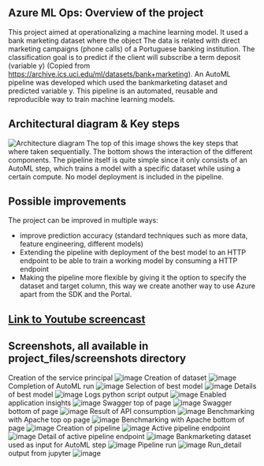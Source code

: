 ## Azure ML Ops: Overview of the project
This project aimed at operationalizing a machine learning model. It used a bank marketing dataset where the object The data is related with direct marketing campaigns (phone calls) of a Portuguese banking institution. The classification goal is to predict if the client will subscribe a term deposit (variable y) (Copied from https://archive.ics.uci.edu/ml/datasets/bank+marketing). An AutoML pipeline was developed which used the bankmarketing dataset and predicted variable y. This pipeline is an automated, reusable and reproducible way to train machine learning models. 


## Architectural diagram & Key steps
![Architecture diagram](project_files/screenshots/00_architecture_diagram.PNG)
The top of this image shows the key steps that where taken sequentially. The bottom shows the interaction of the different components. The pipeline itself is quite simple since it only consists of an AutoML step, which trains a model with a specific dataset while using a certain compute. No model deployment is included in the pipeline.

## Possible improvements
The project can be improved in multiple ways:
- improve prediction accuracy (standard techniques such as more data, feature engineering, different models)
- Extending the pipeline with deployment of the best model to an HTTP endpoint to be able to train a working model by consuming a HTTP endpoint
- Making the pipeline more flexible by giving it the option to specify the dataset and target column, this way we create another way to use Azure apart from the SDK and the Portal.

## [Link to Youtube screencast](https://youtu.be/_OzylQjI5Zw)

## Screenshots, all available in project_files/screenshots directory
Creation of the service principal
![image](project_files/screenshots/01_service_principal_created.PNG)
Creation of dataset
![image](project_files/screenshots/02_dataset_created.PNG)
Completion of AutoML run
![image](project_files/screenshots/03_automl_run_completed.PNG)
Selection of best model
![image](project_files/screenshots/05_best_model.PNG)
Details of best model
![image](project_files/screenshots/06_best_model_details.PNG)
Logs python script output
![image](project_files/screenshots/07_output_logs_py.PNG)
Enabled application insights
![image](project_files/screenshots/08_application_insights_enabled.PNG)
Swagger top of page
![image](project_files/screenshots/09_swagger1.PNG)
Swagger bottom of page
![image](project_files/screenshots/09_swagger2.PNG)
Result of API consumption
![image](project_files/screenshots/11_consume_api_result.PNG)
Benchmarking with Apache top op page
![image](project_files/screenshots/12_apache_benchmark.PNG)
Benchmarking with Apache bottom of page
![image](project_files/screenshots/13_apache_benchmark_2.PNG)
Creation of pipeline
![image](project_files/screenshots/14_pipeline_created.PNG)
Active pipeline endpoint
![image](project_files/screenshots/15_pipeline_endpoint_active.PNG)
Detail of active pipeline endpoint
![image](project_files/screenshots/16_pipeline_endpoint_detail.PNG)
Bankmarketing dataset used as input for AutoML step
![image](project_files/screenshots/17_bankmarketing_dataset_used.PNG)
Pipeline run
![image](project_files/screenshots/18_pipeline_run.PNG)
Run_detail output from jupyter
![image](project_files/screenshots/19_jupyter_run_detail.PNG)